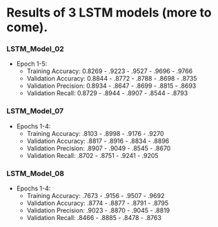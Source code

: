 # Results of 3 LSTM models (more to come).

### LSTM_Model_02
* Epoch 1-5:
  * Training Accuracy:    0.8269 - .9223 - .9527 - .9696 - .9766
  * Validation Accuracy:  0.8844 - .8772 - .8788 - .8698 - .8735
  * Validation Precision: 0.8934 - .8647 - .8699 - .8815 - .8693
  * Validation Recall:    0.8729 - .8944 - .8907 - .8544 - .8793

### LSTM_Model_07
* Epochs 1-4: 
  * Training Accuracy:    .8103 - .8998 - .9176 - .9270
  * Validation Accuracy:  .8817 - .8916 - .8834 - .8896
  * Validation Precision: .8907 - .9049 - .8545 - .8670
  * Validation Recall:    .8702 - .8751 - .9241 - .9205

### LSTM_Model_08
* Epochs 1-4: 
  * Training Accuracy:    .7673 - .9156 - .9507 - .9692
  * Validation Accuracy:  .8774 - .8877 - .8791 - .8795
  * Validation Precision: .9023 - .8870 - .9045 - .8819
  * Validation Recall:    .8466 - .8885 - .8478 - .8763

